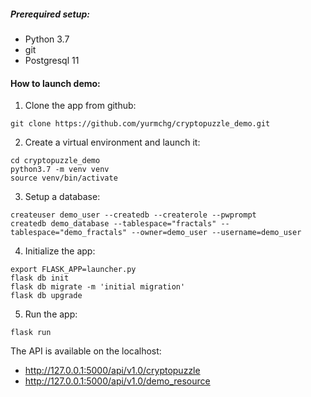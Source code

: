 ##### Prerequired setup: 
* Python 3.7
* git
* Postgresql 11

#### How to launch demo:


1. Clone the app from github:
```
git clone https://github.com/yurmchg/cryptopuzzle_demo.git
```
2. Create a virtual environment and launch it:
```
cd cryptopuzzle_demo
python3.7 -m venv venv
source venv/bin/activate
```
3. Setup a database:
```
createuser demo_user --createdb --createrole --pwprompt
createdb demo_database --tablespace="fractals" --tablespace="demo_fractals" --owner=demo_user --username=demo_user 
```
4. Initialize the app:
```
export FLASK_APP=launcher.py
flask db init
flask db migrate -m 'initial migration'
flask db upgrade
```

5. Run the app:
```
flask run
```

The API is available on the localhost:
* http://127.0.0.1:5000/api/v1.0/cryptopuzzle
* http://127.0.0.1:5000/api/v1.0/demo_resource

